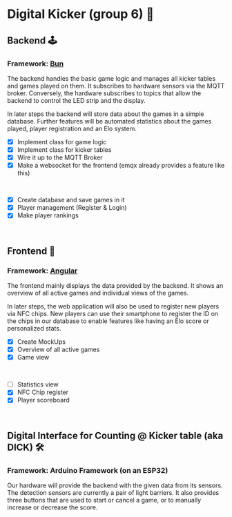 # Digital Kicker (group 6) 👟

## Backend 🕹️

### Framework: [Bun](https://bun.sh/)

The backend handles the basic game logic and manages all kicker tables and games played on them. It subscribes to hardware sensors via the MQTT broker. Conversely, the hardware subscribes to topics that allow the backend to control the LED strip and the display.

In later steps the backend will store data about the games in a simple database. Further features will be automated statistics about the games played, player registration and an Elo system.

- [X] Implement class for game logic
- [X] Implement class for kicker tables
- [X] Wire it up to the MQTT Broker
- [X] Make a websocket for the frontend (emqx already provides a feature like this)

<br>

- [X] Create database and save games in it
- [X] Player management (Register & Login)
- [X] Make player rankings

<br>

## Frontend 🔭

### Framework: [Angular](https://angular.io/)

The frontend mainly displays the data provided by the backend. It shows an overview of all active games and individual views of the games.

In later steps, the web application will also be used to register new players via NFC chips. New players can use their smartphone to register the ID on the chips in our database to enable features like having an Elo score or personalized stats.

- [X] Create MockUps
- [X] Overview of all active games
- [X] Game view

<br>

- [ ] Statistics view
- [X] NFC Chip register
- [X] Player scoreboard

<br>

## Digital Interface for Counting @ Kicker table (aka DICK) 🛠️

### Framework: Arduino Framework (on an ESP32)

Our hardware will provide the backend with the given data from its sensors. The detection sensors are currently a pair of light barriers. It also provides three buttons that are used to start or cancel a game, or to manually increase or decrease the score.
